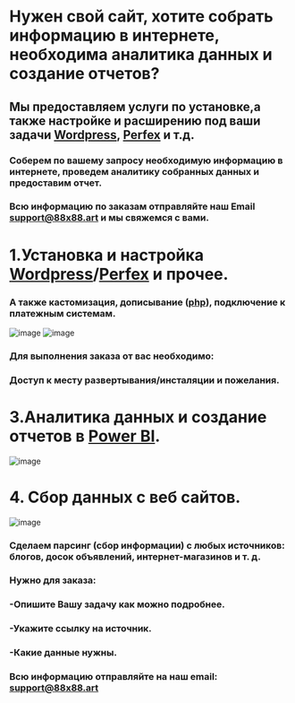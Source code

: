 # Нужен свой сайт, хотите собрать информацию в интернете, необходима аналитика данных и создание отчетов?

## Мы предоставляем услуги по установке,а также настройке и расширению  под ваши задачи [Wordpress](https://www.hostinger.ru/rukovodstva/chto-takoe-wordpress-obzor-populjarnoj-cms/), [Perfex](https://inwebpress.ru/perfex-crm-sistema-upravleniya-klientami-i-proektami/) и т.д.
### Соберем по вашему запросу необходимую  информацию в интернете, проведем аналитику собранных данных и предоставим отчет.

### Всю информацию по заказам отправляйте наш Email support@88x88.art и мы свяжемся с вами.


# 1.Установка и настройка [Wordpress](https://www.hostinger.ru/rukovodstva/chto-takoe-wordpress-obzor-populjarnoj-cms/)/[Perfex](https://inwebpress.ru/perfex-crm-sistema-upravleniya-klientami-i-proektami/) и прочее.

### А также кастомизация, дописывание ([php](https://htmlacademy.ru/tutorial/php/basics)), подключение к платежным системам.

![image](https://user-images.githubusercontent.com/89390815/144695532-ef6301f6-3dfc-421d-a768-41d3ee02a351.png)
![image](https://user-images.githubusercontent.com/89390815/144544192-0bcd2ff1-81a7-4698-a992-a2501fe40ded.png)

### Для выполнения заказа от вас необходимо:

### Доступ к месту развертывания/инсталяции и пожелания.


# 3.Аналитика данных и создание отчетов в [Power BI](https://docs.microsoft.com/ru-ru/power-bi/fundamentals/desktop-what-is-desktop).

![image](https://user-images.githubusercontent.com/89390815/144544242-7e628da4-71d0-49e7-8f41-b74f398b5583.png)
 
# 4. Сбор данных с веб сайтов.

![image](https://user-images.githubusercontent.com/89390815/144544273-b24c55bb-0415-4996-9702-01b8652db4e6.png)

### Сделаем парсинг (сбор информации) с любых источников: блогов, досок объявлений, интернет-магазинов и т. д.

### Нужно для заказа:

### -Опишите Вашу задачу как можно подробнее.

### -Укажите ссылку на источник.

### -Какие данные нужны.

### Всю информацию отправляйте на наш email: support@88x88.art
